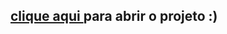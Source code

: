 ## <p><a class="link" href="https://annasilva1.github.io/Game/">clique aqui </a>para abrir o projeto :)</p>
